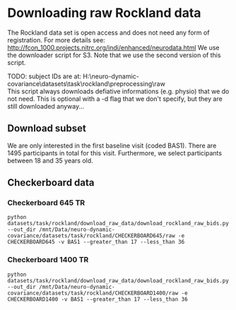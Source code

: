 # Downloading raw Rockland data

The Rockland data set is open access and does not need any form of registration.
For more details see: http://fcon_1000.projects.nitrc.org/indi/enhanced/neurodata.html
We use the downloader script for S3.
Note that we use the second version of this script.

TODO:
subject IDs are at: H:\neuro-dynamic-covariance\datasets\task\rockland\preprocessing\raw\
This script always downloads defiative informations (e.g. physio) that we do not need.
This is optional with a -d flag that we don't specify, but they are still downloaded anyway...

## Download subset

We are only interested in the first baseline visit (coded BAS1).
There are 1495 participants in total for this visit.
Furthermore, we select participants between 18 and 35 years old.

## Checkerboard data

### Checkerboard 645 TR

```
python datasets/task/rockland/download_raw_data/download_rockland_raw_bids.py --out_dir /mnt/Data/neuro-dynamic-covariance/datasets/task/rockland/CHECKERBOARD645/raw -e CHECKERBOARD645 -v BAS1 --greater_than 17 --less_than 36
```

### Checkerboard 1400 TR

```
python datasets/task/rockland/download_raw_data/download_rockland_raw_bids.py --out_dir /mnt/Data/neuro-dynamic-covariance/datasets/task/rockland/CHECKERBOARD1400/raw -e CHECKERBOARD1400 -v BAS1 --greater_than 17 --less_than 36
```
